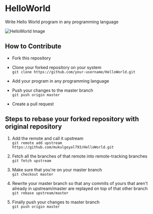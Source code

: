 # HelloWorld
Write Hello World program in any programming language

![HelloWorld Image](helloworld.jpg)

## How to Contribute
- Fork this repository

- Clone your forked repository on your system</br>
  `git clone https://github.com/your-username/HelloWorld.git`

- Add your program in any programming language

- Push your changes to the master branch</br>
  `git push origin master`

- Create a pull request

## Steps to rebase your forked repository with original repository
1. Add the remote and call it upstream</br>
   `git remote add upstream https://github.com/mukulgoyal793/HelloWorld.git`

2. Fetch all the branches of that remote into remote-tracking branches</br>
   `git fetch upstream`

3. Make sure that you're on your master branch</br>
   `git checkout master`

4. Rewrite your master branch so that any commits of yours that aren't already in upstream/master are replayed on top of that other branch</br>
   `git rebase upstream/master`

5. Finally push your changes to master branch</br>
   `git push origin master`
